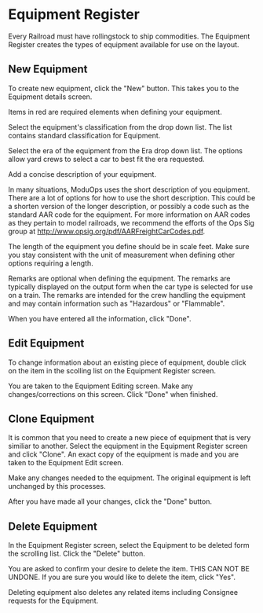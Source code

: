 # Equipment Register

Every Railroad must have rollingstock to ship commodities. The Equipment Register creates the types of equipment available for use on the layout.

## New Equipment
To create new equipment, click the "New" button. This takes you to the Equipment details screen.

Items in red are required elements when defining your equipment.

Select the equipment's classification from the drop down list. The list contains standard classification for Equipment.

Select the era of the equipment from the Era drop down list. The options allow yard crews to select a car to best fit the era requested.

Add a concise description of your equipment.

In many situations, ModuOps uses the short description of you equipment. There are a lot of options for how to use the short description. This could be a shorten version of the longer description, or possibly a code such as the standard AAR code for the equipment. For more information on AAR codes as they pertain to model railroads, we recommend the efforts of the Ops Sig group at http://www.opsig.org/pdf/AARFreightCarCodes.pdf.

The length of the equipment you define should be in scale feet. Make sure you stay consistent with the unit of measurement when defining other options requiring a length.

Remarks are optional when defining the equipment. The remarks are typically displayed on the output form when the car type is selected for use on a train. The remarks are intended for the crew handling the equipment and may contain information such as "Hazardous" or "Flammable".

When you have entered all the information, click "Done".

## Edit Equipment
To change information about an existing piece of equipment, double click on the item in the scolling list on the Equipment Register screen.

You are taken to the Equipment Editing screen. Make any changes/corrections on this screen. Click "Done" when finished.

## Clone Equipment
It is common that you need to create a new piece of equipment that is very similiar to another. Select the equipment in the Equipment Register screen and click "Clone". An exact copy of the equipment is made and you are taken to the Equipment Edit screen.

Make any changes needed to the equipment. The original equipment is left unchanged by this processes.

After you have made all your changes, click the "Done" button.

## Delete Equipment
In the Equipment Register screen, select the Equipment to be deleted form the scrolling list. Click the "Delete" button.

You are asked to confirm your desire to delete the item. THIS CAN NOT BE UNDONE. If you are sure you would like to delete the item, click "Yes".

Deleting equipment also deletes any related items including Consignee requests for the Equipment.




